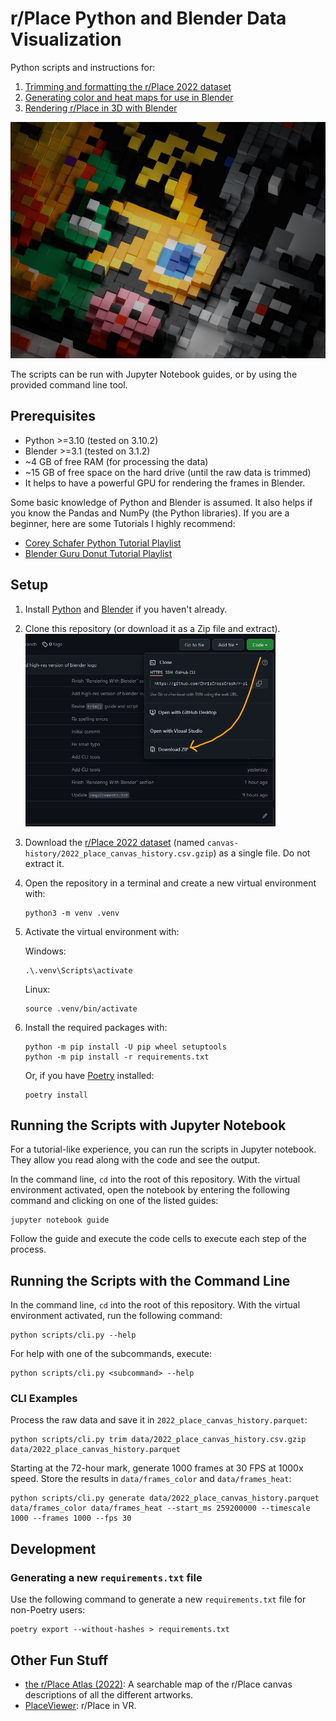 # r/Place Python and Blender Data Visualization

Python scripts and instructions for:

1. [Trimming and formatting the r/Place 2022 dataset](guides/1_trim_and_format.ipynb)
2. [Generating color and heat maps for use in Blender](guides/2_generate_maps.ipynb)
3. [Rendering r/Place in 3D with Blender](guides/3_blender.md)

![The Blender logo in r/Place, rendered in Blender](images/blender-logo.jpg)

The scripts can be run with Jupyter Notebook guides, or by using the provided command line tool.

## Prerequisites

- Python >=3.10 (tested on 3.10.2)
- Blender >=3.1 (tested on 3.1.2)
- ~4 GB of free RAM (for processing the data)
- ~15 GB of free space on the hard drive (until the raw data is trimmed)
- It helps to have a powerful GPU for rendering the frames in Blender.

Some basic knowledge of Python and Blender is assumed. It also helps if you know the Pandas and NumPy (the Python libraries). If you are a beginner, here are some Tutorials I highly recommend:

- [Corey Schafer Python Tutorial Playlist](https://youtube.com/playlist?list=PL-osiE80TeTskrapNbzXhwoFUiLCjGgY7)
- [Blender Guru Donut Tutorial Playlist](https://youtube.com/playlist?list=PLjEaoINr3zgFX8ZsChQVQsuDSjEqdWMAD)

## Setup

1. Install [Python](https://www.python.org/) and [Blender](https://www.blender.org/download/) if you haven't already.
2. Clone this repository (or download it as a Zip file and extract).
   ![How to download the repository as a zip file](images/download-zip.jpg)
3. Download the [r/Place 2022 dataset](https://www.reddit.com/r/place/comments/txvk2d/rplace_datasets_april_fools_2022/) (named `canvas-history/2022_place_canvas_history.csv.gzip`) as a single file. Do not extract it.
4. Open the repository in a terminal and create a new virtual environment with:
   ```
   python3 -m venv .venv
   ```
5. Activate the virtual environment with:

   Windows:
   ```
   .\.venv\Scripts\activate
   ```
   Linux:
   ```
   source .venv/bin/activate
   ```
6. Install the required packages with:
   ```
   python -m pip install -U pip wheel setuptools
   python -m pip install -r requirements.txt
   ```
   Or, if you have [Poetry](https://python-poetry.org/) installed:
   ```
   poetry install
   ```

## Running the Scripts with Jupyter Notebook

For a tutorial-like experience, you can run the scripts in Jupyter notebook. They allow you read along with the code and see the output.

In the command line, `cd` into the root of this repository. With the virtual environment activated, open the notebook by entering the following command and clicking on one of the listed guides:
```
jupyter notebook guide
```
Follow the guide and execute the code cells to execute each step of the process.

## Running the Scripts with the Command Line

In the command line, `cd` into the root of this repository. With the virtual environment activated, run the following command:
```
python scripts/cli.py --help
```
For help with one of the subcommands, execute:
```
python scripts/cli.py <subcommand> --help
```
### CLI Examples

Process the raw data and save it in `2022_place_canvas_history.parquet`:
```
python scripts/cli.py trim data/2022_place_canvas_history.csv.gzip data/2022_place_canvas_history.parquet
```
Starting at the 72-hour mark, generate 1000 frames at 30 FPS at 1000x speed. Store the results in `data/frames_color` and `data/frames_heat`:

```
python scripts/cli.py generate data/2022_place_canvas_history.parquet data/frames_color data/frames_heat --start_ms 259200000 --timescale 1000 --frames 1000 --fps 30
```

## Development

### Generating a new `requirements.txt` file

Use the following command to generate a new `requirements.txt` file for non-Poetry users:
```
poetry export --without-hashes > requirements.txt
```

## Other Fun Stuff

- [the r/Place Atlas (2022)](https://place-atlas.stefanocoding.me/): A searchable map of the r/Place canvas descriptions of all the different artworks.
- [PlaceViewer](https://github.com/GregBahm/PlaceViewer): r/Place in VR.
